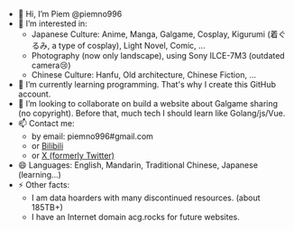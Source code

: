 - 👋 Hi, I’m Piem @piemno996
- 👀 I’m interested in:
  - Japanese Culture: Anime, Manga, Galgame, Cosplay, Kigurumi (着ぐるみ, a type of cosplay), Light Novel, Comic, ...
  - Photography (now only landscape), using Sony ILCE-7M3 (outdated camera😢)
  - Chinese Culture: Hanfu, Old architecture, Chinese Fiction, ...
- 🌱 I’m currently learning programming. That's why I create this GitHub account.
- 💞️ I’m looking to collaborate on build a website about Galgame sharing (no copyright). Before that, much tech I should learn like Golang/js/Vue.
- 📫 Contact me:
  - by email: piemno996#gmail.com
  - or [Bilibili](https://b23.tv/gsST3Sy)
  - or [X (formerly Twitter)](https://acg.rocks/)
- 😄 Languages: English, Mandarin, Traditional Chinese, Japanese (learning...)
- ⚡ Other facts:
  - I am data hoarders with many discontinued resources. (about 185TB+)
  - I have an Internet domain acg.rocks for future websites.


